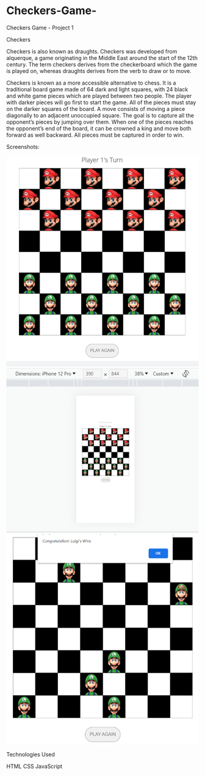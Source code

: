 # Checkers-Game-
Checkers Game - Project 1


Checkers 

Checkers is also known as draughts. Checkers was developed from alquerque, a game originating in the Middle East around the start of the 12th century. The term checkers derives from the checkerboard which the game is played on, whereas draughts derives from the verb to draw or to move.

Checkers is known as a more accessible alternative to chess. It is a traditional board game made of 64 dark and light squares, with 24 black and white game pieces which are played between two people. The player with darker pieces will go first to start the game. All of the pieces must stay on the darker squares of the board. A move consists of moving a piece diagonally to an adjacent unoccupied square. The goal is to capture all the opponent’s pieces by jumping over them. When one of the pieces reaches the opponent’s end of the board, it can be crowned a king and move both forward as well backward. All pieces must be captured in order to win. 


Screenshots:

<img src="Computer size.png"/>


<img src="Mobile size.png"/>


<img src="Winner Luigi.png"/>



Technologies Used

HTML
CSS
JavaScript







